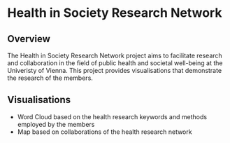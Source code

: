 # Health in Society Research Network

## Overview
The Health in Society Research Network project aims to facilitate research and collaboration in the field of public health and societal well-being at the Univeristy of Vienna. This project provides visualisations that demonstrate the research of the members.

## Visualisations
- Word Cloud based on the health research keywords and methods employed by the members
- Map based on collaborations of the health research network